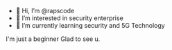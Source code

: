 - 👋 Hi, I’m @rapscode
- 👀 I’m interested in security enterprise
- 🌱 I’m currently learning security and 5G Technology

I'm just a beginner
Glad to see u.
<!---
rapscode/rapscode is a ✨ special ✨ repository because its `README.md` (this file) appears on your GitHub profile.
You can click the Preview link to take a look at your changes.
--->
